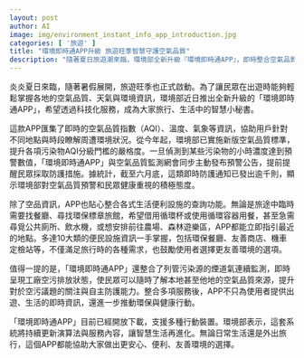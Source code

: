 ```yaml
---
layout: post
author: AI
image: img/environment_instant_info_app_introduction.jpg
categories: [ '旅遊' ]
title: "環境即時通APP升級 旅遊旺季智慧守護空氣品質"
description: "隨著夏日旅遊潮來臨，環境部全新升級『環境即時通APP』，即時整合空氣品質、氣象及多項便民設施查詢，提供旅途與日常生活全方位環境與健康守護，協助民眾做出更安心、便利、友善環境的選擇。"
---
```

炎炎夏日來臨，隨著暑假展開，旅遊旺季也正式啟動。為了讓民眾在出遊時能夠輕鬆掌握各地的空氣品質、天氣與環境資訊，環境部近日推出全新升級的「環境即時通APP」，希望透過科技化服務，成為大家旅行、生活中的智慧小秘書。

這款APP匯集了即時的空氣品質指數（AQI）、溫度、氣象等資訊，協助用戶針對不同地點與時段瞭解周遭環境狀況。從今年起，環境部已實施新版空氣品質標準，提升各項污染物AQI分級門檻的嚴格度。一旦偵測到某些污染物的小時濃度達到預警數值，「環境即時通APP」與空氣品質監測網會同步主動發布預警公告，提前提醒民眾採取防護措施。據統計，截至六月底，這類即時防護通知已發出逾千則，顯示環境部對空氣品質預警和民眾健康重視的積極態度。

除了空品資訊，APP也貼心整合各式生活便利設施的查詢功能。無論是旅途中臨時需要找餐廳、尋找環保標章旅館，希望借用循環杯或使用循環容器用餐，甚至急需尋覓公共廁所、飲水機，或想安排前往農場、森林遊樂區，APP都能立即指引最近的地點。多達10大類的便民設施資訊一手掌握，包括環保餐廳、友善商店、機車定檢站等，不僅滿足旅行時的各種需求，也鼓勵使用者選擇更友善環境的選項。

值得一提的是，「環境即時通APP」還整合了列管污染源的煙道氣連續監測，即時呈現工廠空污排放狀態，使民眾可以隨時了解本地甚至他地的空氣品質來源，提升對於空污議題的關注與自主防護能力。整合多項服務後，APP不只為使用者提供出遊、生活的即時資訊，還進一步推動環保與健康行動。

「環境即時通APP」目前已經開放下載，支援多種行動裝置。環境部表示，這套系統將持續更新演算法與服務內容，讓智慧生活再進化。無論日常生活還是外出旅行，這個APP都能協助大家做出更安心、便利、友善環境的選擇。